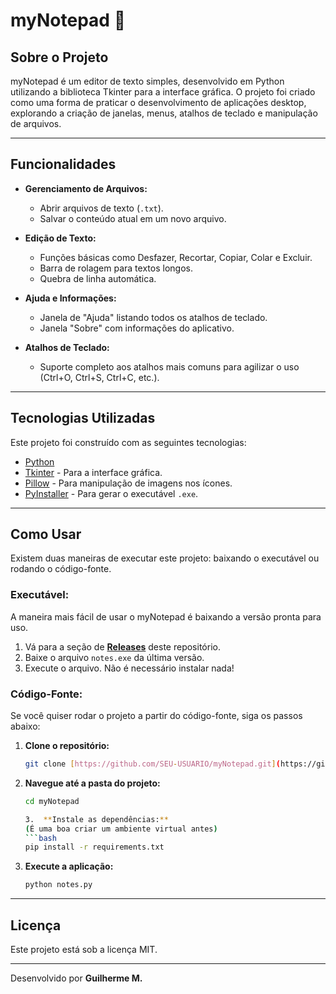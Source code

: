# myNotepad 📝

## Sobre o Projeto

myNotepad é um editor de texto simples, desenvolvido em Python utilizando a biblioteca Tkinter para a interface gráfica. O projeto foi criado como uma forma de praticar o desenvolvimento de aplicações desktop, explorando a criação de janelas, menus, atalhos de teclado e manipulação de arquivos.

---

## Funcionalidades

-   **Gerenciamento de Arquivos:**
    -   Abrir arquivos de texto (`.txt`).
    -   Salvar o conteúdo atual em um novo arquivo.

-   **Edição de Texto:**
    -   Funções básicas como Desfazer, Recortar, Copiar, Colar e Excluir.
    -   Barra de rolagem para textos longos.
    -   Quebra de linha automática.

-   **Ajuda e Informações:**
    -   Janela de "Ajuda" listando todos os atalhos de teclado.
    -   Janela "Sobre" com informações do aplicativo.

-   **Atalhos de Teclado:**
    -   Suporte completo aos atalhos mais comuns para agilizar o uso (Ctrl+O, Ctrl+S, Ctrl+C, etc.).

---

## Tecnologias Utilizadas

Este projeto foi construído com as seguintes tecnologias:

-   [Python](https://www.python.org/)
-   [Tkinter](https://docs.python.org/3/library/tkinter.html) - Para a interface gráfica.
-   [Pillow](https://python-pillow.org/) - Para manipulação de imagens nos ícones.
-   [PyInstaller](https://pyinstaller.org/en/stable/) - Para gerar o executável `.exe`.

---

## Como Usar

Existem duas maneiras de executar este projeto: baixando o executável ou rodando o código-fonte.

### Executável:

A maneira mais fácil de usar o myNotepad é baixando a versão pronta para uso.

1.  Vá para a seção de [**Releases**](https://github.com/ohomemcodigos/myNotepad/releases) deste repositório.
2.  Baixe o arquivo `notes.exe` da última versão.
3.  Execute o arquivo. Não é necessário instalar nada!

### Código-Fonte:

Se você quiser rodar o projeto a partir do código-fonte, siga os passos abaixo:

1.  **Clone o repositório:**
    ```bash
    git clone [https://github.com/SEU-USUARIO/myNotepad.git](https://github.com/SEU-USUARIO/myNotepad.git)
    ```

2.  **Navegue até a pasta do projeto:**
    ```bash
    cd myNotepad

    3.  **Instale as dependências:**
    (É uma boa criar um ambiente virtual antes)
    ```bash
    pip install -r requirements.txt
    ```

4.  **Execute a aplicação:**
    ```bash
    python notes.py
    ```

---

## Licença

Este projeto está sob a licença MIT.

---

Desenvolvido por **Guilherme M.**
